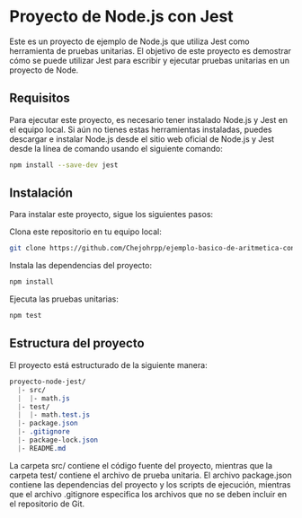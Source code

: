 # Proyecto de Node.js con Jest

Este es un proyecto de ejemplo de Node.js que utiliza Jest como herramienta de pruebas unitarias. El objetivo de este proyecto es demostrar cómo se puede utilizar Jest para escribir y ejecutar pruebas unitarias en un proyecto de Node.

## Requisitos

Para ejecutar este proyecto, es necesario tener instalado Node.js y Jest en el equipo local. Si aún no tienes estas herramientas instaladas, puedes descargar e instalar Node.js desde el sitio web oficial de Node.js y Jest desde la línea de comando usando el siguiente comando:

```bash
npm install --save-dev jest
```
## Instalación
Para instalar este proyecto, sigue los siguientes pasos:

Clona este repositorio en tu equipo local:
```bash
git clone https://github.com/Chejohrpp/ejemplo-basico-de-aritmetica-con-jest
```
Instala las dependencias del proyecto:
```bash
npm install
```
Ejecuta las pruebas unitarias:
```bash
npm test
```
## Estructura del proyecto
El proyecto está estructurado de la siguiente manera:

```css
proyecto-node-jest/
  |- src/
  |  |- math.js
  |- test/
  |  |- math.test.js
  |- package.json
  |- .gitignore
  |- package-lock.json
  |- README.md
  ```
La carpeta src/ contiene el código fuente del proyecto, mientras que la carpeta test/ contiene el archivo de prueba unitaria. El archivo package.json contiene las dependencias del proyecto y los scripts de ejecución, mientras que el archivo .gitignore especifica los archivos que no se deben incluir en el repositorio de Git.